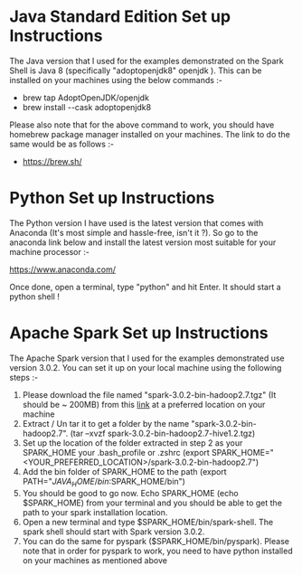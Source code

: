 # Java Standard Edition Set up Instructions

The Java version that I used for the examples demonstrated on the Spark Shell is Java 8 (specifically "adoptopenjdk8" openjdk ). This can be installed on your machines using the below commands :-

- brew tap AdoptOpenJDK/openjdk
- brew install --cask adoptopenjdk8

Please also note that for the above command to work, you should have homebrew package manager installed on your machines. The link to do the same would be as follows :-

- https://brew.sh/

# Python Set up Instructions
The Python version I have used is the latest version  that comes with Anaconda (It's most simple and hassle-free, isn't it ?). So go to the anaconda link below and install the latest version most suitable for your machine processor :-

https://www.anaconda.com/

Once done, open a terminal, type "python" and hit Enter. It should start a python shell !

# Apache Spark Set up Instructions

The Apache Spark version that I used for the examples demonstrated use version 3.0.2. You can set it up on your local machine using the following steps :-

1. Please download the file named "spark-3.0.2-bin-hadoop2.7.tgz" (It should be ~ 200MB) from this [link](https://archive.apache.org/dist/spark/spark-3.0.2/) at a preferred location on your machine
2. Extract / Un tar it to get a folder by the name "spark-3.0.2-bin-hadoop2.7". (tar –xvzf spark-3.0.2-bin-hadoop2.7-hive1.2.tgz)
3. Set up the location of the folder extracted in step 2 as your SPARK_HOME your .bash_profile or .zshrc (export SPARK_HOME="<YOUR_PREFERRED_LOCATION>/spark-3.0.2-bin-hadoop2.7")
4. Add the bin folder of SPARK_HOME to the path (export PATH="$JAVA_HOME/bin:$SPARK_HOME/bin")
5. You should be good to go now. Echo SPARK_HOME (echo $SPARK_HOME) from your terminal and you should be able to get the path to your spark installation location.
6. Open a new terminal and type $SPARK_HOME/bin/spark-shell. The spark shell should start with Spark version 3.0.2. 
7. You can do the same for pyspark ($SPARK_HOME/bin/pyspark). Please note that in order for pyspark to work, you need to have python installed on your machines as mentioned above




